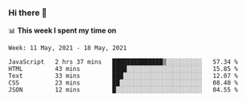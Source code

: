 ### Hi there 👋

📊 __This week I spent my time on__
<!--START_SECTION:waka-->
```text
Week: 11 May, 2021 - 18 May, 2021

JavaScript   2 hrs 37 mins   ██████████████▒░░░░░░░░░░   57.34 % 
HTML         43 mins         ████░░░░░░░░░░░░░░░░░░░░░   15.85 % 
Text         33 mins         ███░░░░░░░░░░░░░░░░░░░░░░   12.07 % 
CSS          23 mins         ██░░░░░░░░░░░░░░░░░░░░░░░   08.40 % 
JSON         12 mins         █░░░░░░░░░░░░░░░░░░░░░░░░   04.55 % 
```
<!--END_SECTION:waka-->
<!--
**SREEHARI-M-S/SREEHARI-M-S** is a ✨ _special_ ✨ repository because its `README.md` (this file) appears on your GitHub profile.

Here are some ideas to get you started:

- 🔭 I’m currently working on ...
- 🌱 I’m currently learning ...
- 👯 I’m looking to collaborate on ...
- 🤔 I’m looking for help with ...
- 💬 Ask me about ...
- 📫 How to reach me: ...
- 😄 Pronouns: ...
- ⚡ Fun fact: ...
-->
